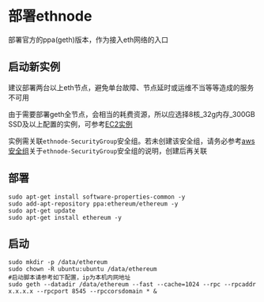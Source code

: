 # 部署ethnode
部署官方的ppa(geth)版本，作为接入eth网络的入口

## 启动新实例
建议部署两台以上eth节点，避免单台故障、节点延时或运维不当等等造成的服务不可用

由于需要部署geth全节点，会相当的耗费资源，所以应选择8核_32g内存_300GB SSD及以上配置的实例，可参考[EC2实例](new_ec2_cn.md)

实例需关联`ethnode-SecurityGroup`安全组。若未创建该安全组，请务必参考[aws安全组](security_group_cn.md)关于`ethnode-SecurityGroup`安全组的说明，创建后再关联

## 部署
```
sudo apt-get install software-properties-common -y
sudo add-apt-repository ppa:ethereum/ethereum -y
sudo apt-get update
sudo apt-get install ethereum -y
```
## 启动
```
sudo mkdir -p /data/ethereum
sudo chown -R ubuntu:ubuntu /data/ethereum
#启动脚本请参考如下配置，ip为本机内网地址
sudo geth --datadir /data/ethereum --fast --cache=1024 --rpc --rpcaddr x.x.x.x --rpcport 8545 --rpccorsdomain * &
```

